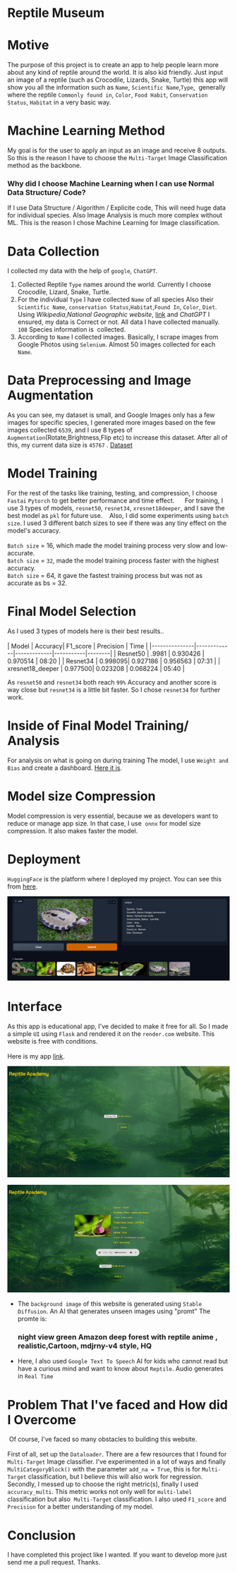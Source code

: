  
# Reptile Museum

# Motive
  The purpose of this project is to create an app to help people learn more about any kind of reptile around the world. It is also kid friendly. Just input an image of a reptile (such as Crocodile, Lizards, Snake, Turtle) this app will show you all the information such as `Name`, `Scientific Name`,`Type`,  generally where the reptile `Commonly found in`, `Color`, `Food Habit`, `Conservation Status`, `Habitat` in a very basic way.
  
# Machine Learning Method
  My goal is for the user to apply an input as an image and receive 8 outputs. So this is the reason I have to choose the `Multi-Target` Image Classification method as the backbone.  
  
  ### **Why did I choose Machine Learning when I can use Normal Data Structure/ Code?**
  
  If I use Data Structure / Algorithm / Explicite code, This will need huge data for individual species. Also Image Analysis is much more complex without ML. This is the reason I chose Machine Learning for Image classification.  

# Data Collection
  I collected my data with the help of `google`, `ChatGPT`.
  
1. Collected Reptile `Type` names around the world. Currently I choose Crocodile, Lizard, Snake, Turtle.<br>
2. For the individual `Type` I have collected `Name` of all species Also their `Scientific Name`, `conservation Status`,`Habitat`,`Found In`, `Color`, `Diet`. Using *Wikipedia*,*National Geographic website*, [link](https://www.crocodilesoftheworld.co.uk/conservation/conservation-status/) and *ChatGPT* I ensured, my data is Correct or not. All data I have collected manually. `108` Species information is  collected. <br>
3. According to `Name` I collected images. Basically, I scrape images from Google Photos using `Selenium`. Almost 50 images collected for each `Name`.

# Data Preprocessing and Image Augmentation

  As you can see, my dataset is small, and Google Images only has a few images for specific species, I generated more images based on the few images collected `6539`, and I use 8 types of `Augmentation`(Rotate,Brightness,Flip etc) to increase this dataset. After all of this, my current data size is `45767` . [Dataset](https://github.com/AklimaRimi/Reptile-Museum/blob/main/data/final_csv.csv)
  
# Model Training
  For the rest of the tasks like training, testing, and compression, I choose `Fastai` `Pytorch` to get better performance and time effect.
  
  For training, I use 3 types of models, `resnet50`, `resnet34`, `xresnet18deeper`, and I save the best model as `pkl` for future use.
  
  Also, I did some experiments using `batch size`. I used 3 different batch sizes to see if there was any tiny effect on the model's accuracy. <br><br>`Batch size` = 16, which made the model training process very slow and low-accurate. <br>`Batch size` = `32`, made the model training process faster with the highest accuracy. <br>`Batch size` = 64, it gave the fastest training process but was not as accurate as bs = 32.

# Final Model Selection
  As I used 3 types of models here is their best results..<br>  
   |   Model       |     Accuracy|   F1_score | Precision |  Time  |
  |---------------|-------------|-------------|-----------|--------|
  | Resnet50      |      .9981  |   0.930426  |  0.970514 |  08:20 |
  | Resnet34      |     0.998095|	0.927186	  | 0.956563	|  07:31 | 
  | xresnet18_deeper |  0.977500|	0.023208	  |  0.068224	| 05:40  |

  As `resnet50` and `resnet34` both reach `99%` Accuracy and another score is way close but `resnet34` is a little bit faster. So I chose `resnet34` for further work.

# Inside of Final Model Training/ Analysis
  For analysis on what is going on during training The model, I use `Weight and Bias` and create a dashboard. [Here it is](https://wandb.ai/aklimarimi7/Reptile-Museum?workspace=user-aklimarimi7).

# Model size Compression
  Model compression is very essential, because we as developers want to reduce or manage app size. In that case, I use  `onnx` for model size compression. It also makes faster the model.    

# Deployment
  `HuggingFace` is the platform where I deployed my project. You can see this from [here](https://huggingface.co/spaces/Rimi98/Reptile-Museum).
  
  ![](https://github.com/AklimaRimi/Reptile-Museum/blob/main/output_images/hf.png)

# Interface
  As this app is educational app, I've decided to make it free for all. So I made a simple `UI` using `Flask` and rendered it on the `render.com` website. This website is free with conditions.<br><br>Here is my app [link](reptile-museum.onrender.com/).
  
  ![](https://github.com/AklimaRimi/Reptile-Museum/blob/main/output_images/front.png)
  
  ![](https://github.com/AklimaRimi/Reptile-Museum/blob/main/output_images/back.png)
  
   * The `background image` of this website is generated using `Stable Diffusion`. An AI that generates unseen images using "promt" The promte is:  <h3>night view green Amazon deep forest with reptile anime , realistic,Cartoon, mdjrny-v4 style, HQ</h3>
   * Here, I also used `Google Text To Speech` AI for kids who cannot read but have a curious mind and want to know about `Reptile`. Audio generates in `Real Time`  

# Problem That I've faced and How did I Overcome 
   Of course, I've faced so many obstacles to building this website.<br><br>First of all, set up the `Dataloader`. There are a few resources that I found for `Multi-Target` Image classifier. I've experimented in a lot of ways and finally `MultiCategoryBlock()` with the parameter `add_na = True`, this is for `Multi-Target` classification, but I believe this will also work for regression.<br>Secondly, I messed up to choose the right metric(s), finally I used `accuracy_multi`. This metric works not only well for `multi-label` classification but also  `Multi-Target` classification. I also used `F1_score` and `Precision` for a better understanding of my model.
  
  
 # Conclusion
   I have completed this project like I wanted. If you want to develop more just send me a pull request. Thanks.



